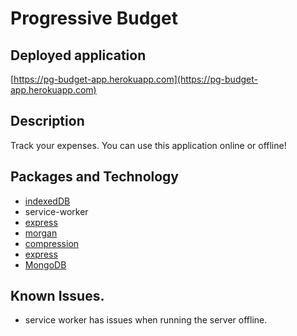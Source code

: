 # Progressive Budget

## Deployed application 
[https://pg-budget-app.herokuapp.com](https://pg-budget-app.herokuapp.com)

## Description
Track your expenses. You can use this application online or offline! 

## Packages and Technology 
* [indexedDB](https://developer.mozilla.org/en-US/docs/Web/API/IndexedDB_API)
* service-worker
* [express](https://www.npmjs.com/package/express)
* [morgan](https://www.npmjs.com/package/morgan)
* [compression](https://www.npmjs.com/package/compression)
* [express](https://www.npmjs.com/package/express)
* [MongoDB](https://www.mongodb.com)

## Known Issues.
* service worker has issues when running the server offline.


